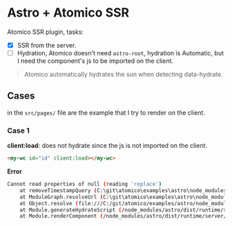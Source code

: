 # Astro + Atomico SSR

Atomico SSR plugin, tasks:

- [x] SSR from the server.
- [ ] Hydration, Atomico doesn't need `astro-root`, hydration is Automatic, but I need the component's js to be imported on the client.

> Atomico automatically hydrates the sun when detecting data-hydrate.

## Cases

in the `src/pages/` file are the example that I try to render on the client.

### Case 1

**client:load**: does not hydrate since the js is not imported on the client.

```html
<my-wc id="id" client:load></my-wc>
```

**Error**

```bash
Cannot read properties of null (reading 'replace')
    at removeTimestampQuery (C:\git\atomico\examples\astro\node_modules\vite\dist\node\chunks\dep-e1fc1d62.js:2360:16)
    at ModuleGraph.resolveUrl (C:\git\atomico\examples\astro\node_modules\vite\dist\node\chunks\dep-e1fc1d62.js:57480:33)
    at Object.resolve (file:///C:/git/atomico/examples/astro/node_modules/astro/dist/core/render/dev/index.js:108:72)
    at Module.generateHydrateScript (/node_modules/astro/dist/runtime/server/hydration.js:63:35)
    at Module.renderComponent (/node_modules/astro/dist/runtime/server/index.js:226:27) (x3)
```
